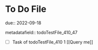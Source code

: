 # To Do File

due:: 2022-09-18

metadatafield:: todoTestFile_410_47

- [ ] Task of todoTestFile_410 1 [[Query me]]
